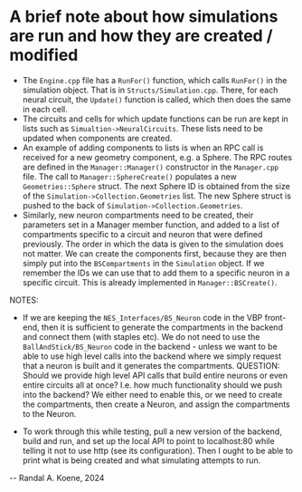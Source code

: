 # A brief note about how simulations are run and how they are created / modified

- The `Engine.cpp` file has a `RunFor()` function, which calls `RunFor()` in
  the simulation object. That is in `Structs/Simulation.cpp`. There, for each
  neural circuit, the `Update()` function is called, which then does the same in
  each cell.
- The circuits and cells for which update functions can be run are kept in lists
  such as `Simualtion->NeuralCircuits`. These lists need to be updated when components
  are created.
- An example of adding components to lists is when an RPC call is received for
  a new geometry component, e.g. a Sphere. The RPC routes are defined in the
  `Manager::Manager()` constructor in the `Manager.cpp` file. The call to
  `Manager::SphereCreate()` populates a new `Geometries::Sphere` struct. The
  next Sphere ID is obtained from the size of the `Simulation->Collection.Geometries`
  list. The new Sphere struct is pushed to the back of `Simulation->Collection.Geometries`.
- Similarly, new neuron compartments need to be created, their parameters set in a
  Manager member function, and added to a list of compartments specific to a
  circuit and neuron that were defined previously.
  The order in which the data is given to the simulation does not matter. We can
  create the components first, because they are then simply put into the `BSCompartments`
  in the `Simulation` object. If we remember the IDs we can use that to add them to a
  specific neuron in a specific circuit.
  This is already implemented in `Manager::BSCreate()`.

NOTES:

- If we are keeping the `NES_Interfaces/BS_Neuron` code in the VBP front-end, then
  it is sufficient to generate the compartments in the backend and connect them
  (with staples etc). We do not need to use the `BallAndStick/BS_Neuron` code in
  the backend - unless we want to be able to use high level calls into the backend
  where we simply request that a neuron is built and it generates the compartments.
  QUESTION: Should we provide high level API calls that build entire neurons or
            even entire circuits all at once? I.e. how much functionality should
            we push into the backend?
            We either need to enable this, or we need to create the compartments,
            then create a Neuron, and assign the compartments to the Neuron.

- To work through this while testing, pull a new version of the backend, build and
  run, and set up the local API to point to localhost:80 while telling it not to
  use http (see its configuration). Then I ought to be able to print what is
  being created and what simulating attempts to run.

--
Randal A. Koene, 2024